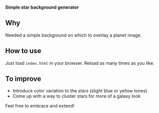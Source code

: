 **Simple star background generator**

## Why
Needed a simple background on which to overlay a planet image.

## How to use
Just load `index.html` in your browser. Reload as many times as you like.

## To improve
- Introduce color variation to the stars (slight blue or yellow tones)
- Come up with a way to cluster stars for more of a galaxy look

Feel free to embrace and extend!
